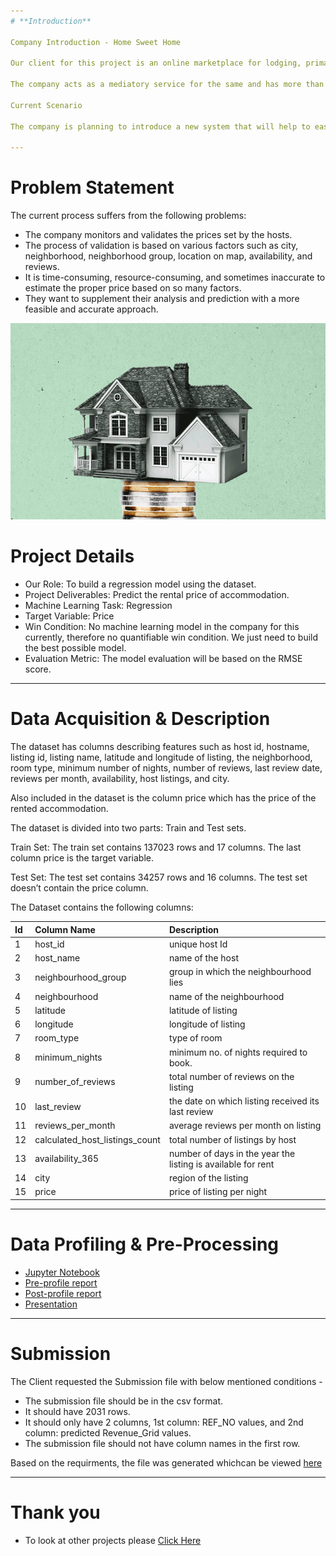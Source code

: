 ```yaml
---
# **Introduction**

Company Introduction - Home Sweet Home

Our client for this project is an online marketplace for lodging, primarily home stays for vacation rentals, and tourism activities.Home Sweet Home (HSH) allows hosts to rent their homestays to other people as guests.

The company acts as a mediatory service for the same and has more than 80,000 hosts across 19 cities. Their goal is to provide the best hospitality service to their customers in a more unique and personalized manner.

Current Scenario

The company is planning to introduce a new system that will help to easily monitor and predict the rental prices of homes across various cities.

---
```


# **Problem Statement**

The current process suffers from the following problems:

- The company monitors and validates the prices set by the hosts.
- The process of validation is based on various factors such as city, neighborhood, neighborhood group, location on map, availability, and reviews.
- It is time-consuming, resource-consuming, and sometimes inaccurate to estimate the proper price based on so many factors.
- They want to supplement their analysis and prediction with a more feasible and accurate approach.


<p align="center"><img src="https://raw.githubusercontent.com/Mihir-Ai-lab/Academic-Projects/main/Images/House-price-prediction.gif"></p>

# **Project Details**

- Our Role: To build a regression model using the dataset.
- Project Deliverables: Predict the rental price of accommodation.
- Machine Learning Task: Regression
- Target Variable: Price
- Win Condition: No machine learning model in the company for this currently, therefore no quantifiable win condition. We just need to build the best possible model.
- Evaluation Metric: The model evaluation will be based on the RMSE score.

---
# **Data Acquisition & Description**

The dataset has columns describing features such as host id, hostname, listing id, listing name, latitude and longitude of listing, the neighborhood, room type, minimum number of nights, number of reviews, last review date, reviews per month, availability, host listings, and city.

Also included in the dataset is the column price which has the price of the rented accommodation.

The dataset is divided into two parts: Train and Test sets.

Train Set: The train set contains 137023 rows and 17 columns. The last column price is the target variable.

Test Set: The test set contains 34257 rows and 16 columns. The test set doesn’t contain the price column.

The Dataset contains the following columns:

|Id|Column Name|Description
|:--|:--|:--|
|1|host_id|	unique host Id|
|2|host_name|	name of the host|
|3|neighbourhood_group|	group in which the neighbourhood lies|
|4|neighbourhood|	name of the neighbourhood|
|5|latitude|	latitude of listing|
|6|longitude|	longitude of listing|
|7|room_type|	type of room|
|8|minimum_nights|	minimum no. of nights required to book.|
|9|number_of_reviews|	total number of reviews on the listing|
|10|last_review|	the date on which listing received its last review|
|11|reviews_per_month|	average reviews per month on listing|
|12|calculated_host_listings_count|	total number of listings by host|
|13|availability_365|	number of days in the year the listing is available for rent|
|14|city|	region of the listing|
|15|price|	price of listing per night|

---
# **Data Profiling & Pre-Processing**

- [Jupyter Notebook](https://github.com/Mihir-Ai-lab/Academic-Projects/blob/main/ML%20Projects/Home%20Sweet%20Home/Price%20Predictor.ipynb "Jupyter Notebook")
- [Pre-profile report](https://raw.githubusercontent.com/Mihir-Ai-lab/Academic-Projects/main/ML%20Projects/AE%20Corp/AEcorp_preprofile_report.html "Pre-profile report")
- [Post-profile report](https://raw.githubusercontent.com/Mihir-Ai-lab/Academic-Projects/main/ML%20Projects/AE%20Corp/AEcorp_postprofile_report.html "Post-profile report")
- [Presentation](https://raw.githubusercontent.com/Mihir-Ai-lab/Academic-Projects/main/ML%20Projects/AE%20Corp/AEcorp_postprofile_report.html "Presentation")

---
# **Submission**

The Client requested the Submission file with below mentioned conditions - 

- The submission file should be in the csv format.
- It should have 2031 rows.
- It should only have 2 columns, 1st column: REF_NO values, and 2nd column: predicted Revenue_Grid values.
- The submission file should not have column names in the first row.

Based on the requirments, the file was generated whichcan be viewed [here](https://github.com/Mihir-Ai-lab/Academic-Projects/blob/main/ML%20Projects/AE%20Corp/submission.csv "here")

---
# **Thank you**

- To look at other projects please [Click Here](https://github.com/Mihir-Ai-lab/Academic-Projects/tree/main "Click Here")
